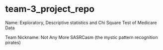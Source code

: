 # team-3_project_repo

Name: Exploratory, Descriptive statistics and Chi Square Test of Medicare Data

Team Nickname: Not Any More SASRCasm (the mystic pattern recognition pirates)

 
